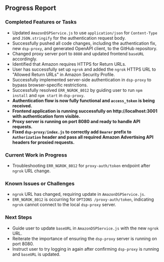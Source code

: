 ## Progress Report

### Completed Features or Tasks
- Updated `AmazonDSPService.js` to use `application/json` for `Content-Type` and `JSON.stringify` for the authentication request body.
- Successfully pushed all code changes, including the authentication fix, new `dsp-proxy`, and generated OpenAPI client, to the GitHub repository.
- Changed proxy server port to `8080` and updated frontend `baseURL` accordingly.
- Identified that Amazon requires HTTPS for Return URLs.
- User has successfully set up `ngrok` and added the `ngrok` HTTPS URL to "Allowed Return URLs" in Amazon Security Profile.
- Successfully implemented server-side authentication in `dsp-proxy` to bypass browser-specific restrictions.
- Successfully resolved `ERR_NGROK_8012` by guiding user to run `npm install` and `npm start` in `dsp-proxy`.
- **Authentication flow is now fully functional and `access_token` is being received.**
- **Frontend application is running successfully on http://localhost:3001 with authentication form visible.**
- **Proxy server is running on port 8080 and ready to handle API requests.**
- **Fixed `dsp-proxy/index.js` to correctly add `Bearer` prefix to `Authorization` header and pass all required Amazon Advertising API headers for proxied requests.**

### Current Work in Progress
- Troubleshooting `ERR_NGROK_8012` for `proxy-auth/token` endpoint after `ngrok` URL change.

### Known Issues or Challenges
- `ngrok` URL has changed, requiring update in `AmazonDSPService.js`.
- `ERR_NGROK_8012` is occurring for `OPTIONS /proxy-auth/token`, indicating `ngrok` cannot connect to the local `dsp-proxy` server.

### Next Steps
- Guide user to update `baseURL` in `AmazonDSPService.js` with the new `ngrok` URL.
- Reiterate the importance of ensuring the `dsp-proxy` server is running on port 8080.
- Instruct user to try logging in again after confirming `dsp-proxy` is running and `baseURL` is updated.


